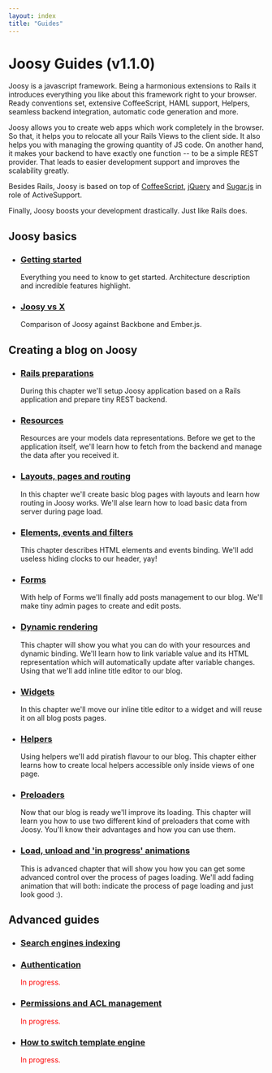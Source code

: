 ```yaml
---
layout: index
title: "Guides"
---
```


# Joosy Guides (v1.1.0)

Joosy is a javascript framework. Being a harmonious extensions to Rails it introduces everything you like about this framework right to your browser. Ready conventions set, extensive CoffeeScript, HAML support, Helpers, seamless backend integration, automatic code generation and more.

Joosy allows you to create web apps which work completely in the browser. So that, it helps you to relocate all your Rails Views to the client side. It also helps you with managing the growing quantity of JS code. On another hand, it makes your backend to have exactly one function --  to be a simple REST provider. That leads to easier development support and improves the scalability greatly.

Besides Rails, Joosy is based on top of [CoffeeScript](http://coffeescript.org/), [jQuery](http://jquery.com/) and [Sugar.js](http://sugarjs.com/) in role of ActiveSupport.

Finally, Joosy boosts your development drastically. Just like Rails does.

## Joosy basics

* ### [Getting started](guides/basics/getting-started.html)

  Everything you need to know to get started. Architecture description and incredible features highlight.

* ### [Joosy vs X](guides/basics/joosy-vs-x.html)

  Comparison of Joosy against Backbone and Ember.js.

## Creating a blog on Joosy

* ### [Rails preparations](guides/blog/rails-preparations.html)

  During this chapter we'll setup Joosy application based on a Rails application and prepare tiny REST backend.

* ### [Resources](guides/blog/resources.html)

  Resources are your models data representations. Before we get to the application itself, we'll learn how to fetch
  from the backend and manage the data after you received it.

* ### [Layouts, pages and routing](guides/blog/layouts-pages-and-routing.html)

  In this chapter we'll create basic blog pages with layouts and learn how routing in Joosy works. We'll alse learn how to load basic data from server during page load.

* ### [Elements, events and filters](guides/blog/elements-events-and-filters.html)

  This chapter describes HTML elements and events binding. We'll add useless hiding clocks to our header, yay!

* ### [Forms](guides/blog/forms.html)

  With help of Forms we'll finally add posts management to our blog. We'll make tiny admin pages to create and edit posts.

* ### [Dynamic rendering](guides/blog/dynamic-rendering.html)

  This chapter will show you what you can do with your resources and dynamic binding. We'll learn how to link variable value and its HTML representation which will automatically update after variable changes. Using that we'll add inline title editor to our blog.

* ### [Widgets](guides/blog/widgets.html)

  In this chapter we'll move our inline title editor to a widget and will reuse it on all blog posts pages.

* ### [Helpers](guides/blog/helpers.html)

  Using helpers we'll add piratish flavour to our blog. This chapter either learns how to create local helpers accessible only inside views of one page.

* ### [Preloaders](guides/blog/preloaders.html)

  Now that our blog is ready we'll improve its loading. This chapter will learn you how to use two different kind of preloaders that come with Joosy. You'll know their advantages and how you can use them.

* ### [Load, unload and 'in progress' animations](guides/blog/load-unload-and-in-progress-animations.html)

  This is advanced chapter that will show you how you can get some advanced control over the process of pages loading. We'll add fading animation that will both: indicate the process of page loading and just look good :).

## Advanced guides

* ### [Search engines indexing](guides/advanced/search-engines-indexing.html)

* ### [Authentication](guides/advanced/authentication.html)

  <span style="color:red">In progress.</span>

* ### [Permissions and ACL management](guides/advanced/permissions-and-acl.html)

  <span style="color:red">In progress.</span>

* ### [How to switch template engine](guides/advanced/how-to-switch-template-engine.html)

  <span style="color:red">In progress.</span>
